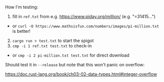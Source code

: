 How I'm testing:

1. fill in `ref.txt` from e.g. <https://www.piday.org/million/> (e.g. "=31415…")
  * or `curl -O https://www.mathsisfun.com/numbers/images/pi-million.txt` is better!
2. `cargo run > test.txt` to start the spigot
3. `cmp -i 1 ref.txt test.txt` to check-in
  * or `cmp -i 2 pi-million.txt test.txt` for direct download

Should test it in `--release` but note that this won't panic on overflow:

<https://doc.rust-lang.org/book/ch03-02-data-types.html#integer-overflow>

